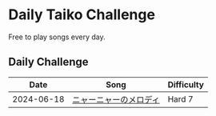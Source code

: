 # Daily Taiko Challenge

Free to play songs every day.

## Daily Challenge

| Date       | Song                                                           | Difficulty |
| ---------- | -------------------------------------------------------------- | ---------- |
| 2024-06-18 | [ニャーニャーのメロディ](./2024/06/18/ニャーニャーのメロディ/) | Hard 7     |
